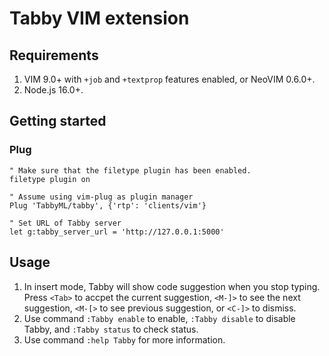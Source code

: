 # Tabby VIM extension

## Requirements

1. VIM 9.0+ with `+job` and `+textprop` features enabled, or NeoVIM 0.6.0+.
2. Node.js 16.0+.

## Getting started

### Plug
```
" Make sure that the filetype plugin has been enabled.
filetype plugin on

" Assume using vim-plug as plugin manager
Plug 'TabbyML/tabby', {'rtp': 'clients/vim'}

" Set URL of Tabby server
let g:tabby_server_url = 'http://127.0.0.1:5000'
```

## Usage

1. In insert mode, Tabby will show code suggestion when you stop typing. Press `<Tab>` to accpet the current suggestion, `<M-]>` to see the next suggestion, `<M-[>` to see previous suggestion, or `<C-]>` to dismiss.
2. Use command `:Tabby enable` to enable, `:Tabby disable` to disable Tabby, and `:Tabby status` to check status.
3. Use command `:help Tabby` for more information.

